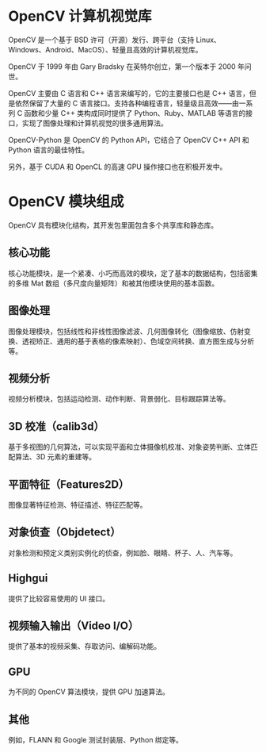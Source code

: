 # OpenCV 计算机视觉库

OpenCV 是一个基于 BSD 许可（开源）发行、跨平台（支持 Linux、Windows、Android、MacOS）、轻量且高效的计算机视觉库。

OpenCV 于 1999 年由 Gary Bradsky 在英特尔创立，第一个版本于 2000 年问世。

OpenCV 主要由 C 语言和 C++ 语言来编写的，它的主要接口也是 C++ 语言，但是依然保留了大量的 C 语言接口。支持各种编程语言，轻量级且高效——由一系列 C 函数和少量 C++ 类构成同时提供了 Python、Ruby、MATLAB 等语言的接口，实现了图像处理和计算机视觉的很多通用算法。

OpenCV-Python 是 OpenCV 的 Python API，它结合了 OpenCV C++ API 和 Python 语言的最佳特性。

另外，基于 CUDA 和 OpenCL 的高速 GPU 操作接口也在积极开发中。

# OpenCV 模块组成

OpenCV 具有模块化结构，其开发包里面包含多个共享库和静态库。

## 核心功能

核心功能模块，是一个紧凑、小巧而高效的模块，定了基本的数据结构，包括密集的多维 Mat 数组（多尺度向量矩阵）和被其他模块使用的基本函数。

## 图像处理

图像处理模块，包括线性和非线性图像滤波、几何图像转化（图像缩放、仿射变换、透视矫正、通用的基于表格的像素映射）、色域空间转换、直方图生成与分析等。

## 视频分析

视频分析模块，包括运动检测、动作判断、背景弱化、目标跟踪算法等。

## 3D 校准（calib3d）

基于多视图的几何算法，可以实现平面和立体摄像机校准、对象姿势判断、立体匹配算法、3D  元素的重建等。

## 平面特征（Features2D）

图像显著特征检测、特征描述、特征匹配等。

## 对象侦查（Objdetect）

对象检测和预定义类别实例化的侦查，例如脸、眼睛、杯子、人、汽车等。

## Highgui

提供了比较容易使用的 UI 接口。

## 视频输入输出（Video I/O）

提供了基本的视频采集、存取访问、编解码功能。

## GPU

为不同的 OpenCV 算法模块，提供 GPU 加速算法。

## 其他

例如，FLANN 和 Google 测试封装层、Python 绑定等。



